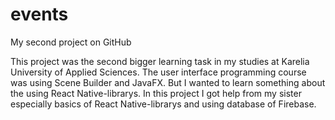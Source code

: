 # events
My second project on GitHub

This project was the second bigger learning task in my studies at Karelia University of Applied Sciences. The user interface programming course was using Scene Builder and JavaFX. But I wanted to learn something about the using React Native-librarys. In this project I got help from my sister especially basics of React Native-librarys and using database of Firebase.

